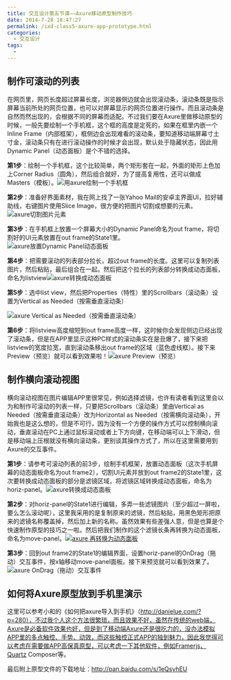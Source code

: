 ```yaml
---
title: 交互设计第五节课——Axure移动原型制作技巧
date: 2014-7-28 18:47:27
permalink: /ixd-class5-axure-app-prototype.html
categories:
  - 交互设计
tags:
  - 
---
```


## 制作可滚动的列表

在网页里，网页长度超过屏幕长度，浏览器侧边就会出现滚动条，滚动条既是指示屏幕当前所处的网页位置，也可以对屏幕显示的网页位置进行操作。而且滚动条是自然而然出现的，会根据不同的屏幕而适配。不过我们要在Axure里做移动原型的时候，一般先要绘制一个手机框，这个框的高度是定死的，如果在框里内嵌一个Inline Frame（内部框架），框侧边会出现难看的滚动条，要知道移动端屏幕寸土寸金，滚动条只有在进行滚动操作的时候才会出现，默认处于隐藏状态，因此用Dynamic Panel（动态面板）是个不错的选择。

<!-- more -->

**第1步**：绘制一个手机框，这个比较简单，两个矩形套在一起，外面的矩形上色加上Corner Radius（圆角），然后组合就好，为了提高复用性，还可以做成Masters（模板）。![用axure绘制一个手机框](http://pic.ftium4.com/ixd5-axue-1-1-1024x437.jpeg)

 

**第2步**：准备好界面素材，我在网上找了一张Yahoo Mail的安卓主界面UI，拉好辅助线，右键图片使用Slice Image，很方便的把图片切割成想要的元素。![axure切割图片元素](http://pic.ftium4.com/ixd5-axure-2-1.jpeg)

 

**第3步**：在手机框上放置一个屏幕大小的Dynamic Panel命名为out frame，将切割好的UI元素放置在out frame的State1里。![axure放置Dynamic Panel动态面板](http://pic.ftium4.com/ixd5-axure-3-1.png)

 

**第4步**：把需要滚动的列表部分拉长，超过out frame的长度。这里可以复制列表图片，然后粘贴，最后组合在一起。然后把这个拉长的列表部分转换成动态面板，命名为listview![axure转换成动态面板](http://pic.ftium4.com/ixd5-axure-4-1.jpeg)

 

**第5步**：选中list view，然后把Properties（特性）里的Scrollbars（滚动条）设置为Vertical as Needed（按需垂直滚动条）

![axure Vertical as Needed（按需垂直滚动条）](http://pic.ftium4.com/ixd5-axure-5-1.jpeg)

 

**第6步**：将listview高度缩短到out frame高度一样，这时候你会发现侧边已经出现了滚动条，但是在APP里显示这种PC样式的滚动条实在是丑爆了，接下来把listview的宽度拉宽，直到滚动条移出out frame的区域（蓝色虚线框）。接下来Preview（预览）就可以看到效果啦！![axure Preview（预览）](http://pic.ftium4.com/ixd5-axure-6-1.jpeg)

## 制作横向滚动视图

横向滚动视图在图片编辑APP里很常见，例如选择滤镜，也许有读者看到这里会以为和制作可滚动的列表一样，只要把Scrollbars（滚动条）里由Vertical as Needed（按需垂直滚动条）改为Horizontal as Needed（按需横向滚动条），开始我也是这么想的，但是不可行，因为没有一个方便的操作方式可以控制横向滚动，垂直滚动在PC上通过鼠标滚动或者上下方向键，在移动端可以上下滑动，但是移动端上压根就没有横向滚动条，更别谈其操作方式了，所以在这里需要用到Axure的交互事件。

 

**第1步**：请参考可滚动列表的前3步，绘制手机框架，放置动态面板（这次手机屏幕的动态面板命名为out frame2），切割UI元素并放到out frame2的State1里，这次要转换成动态面板的部分是滤镜区域，将滤镜区域转换成动态面板，命名为horiz-panel。![axure转换成动态面板](http://pic.ftium4.com/ixd5-axure-8-1-1024x782.jpeg)

 

**第2步**：对horiz-panel的State1进行编辑，多弄一些滤镜图片（至少超过一屏啦，要么怎么滚动呢），这里我采用的是复制原来的滤镜，然后粘贴，用黑色矩形把原来的滤镜名称覆盖掉，然后加上新的名称。虽然效果有些差强人意，但是也算是个快速制作原型的技巧之一啦。然后把我们制作的这个滤镜长条再转换为动态面板，命名为move-panel。[![axure 再转换为动态面板](http://www.ftium4.com/wp-content/uploads/ixd5-axure9-1-1024x171.jpeg)](http://www.ftium4.com/wp-content/uploads/ixd5-axure9-1-1.jpeg)

 

**第3步**：回到out frame2的State1的编辑界面，设置horiz-panel的OnDrag（拖动）交互事件，按x轴移动move-panel面板。接下来预览就可以看到效果了。![axure OnDrag（拖动）交互事件](http://pic.ftium4.com/ixd5-axure-10-1.jpeg)

## 如何将Axure原型放到手机里演示

这里可以参考小和的《如何把axure导入到手机》（http://danielue.com/?p=280），不过我个人这个方法很繁琐，而且效果不好，虽然在传统的web端，Axure是必备软件效果也好，但是到了移动端Axure还是很吃力的，没办法模拟APP里的多点触控、手势、动效，而这些触控正式APP的独到魅力，因此我觉得可以考虑在需要做APP高保真原型，可以考虑一下其他软件，例如Framerjs、Quartz Composer等。

最后附上原型文件的下载地址：http://pan.baidu.com/s/1eQsyhEU